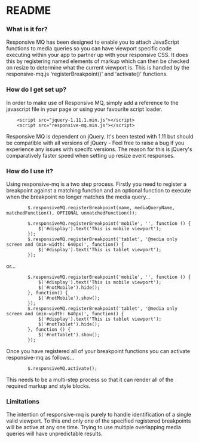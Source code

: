 # README #

### What is it for? ###
Responsive MQ has been designed to enable you to attach JavaScript functions to media queries so you can have viewport specific code executing within your app to partner up with your responsive CSS. It does this by registering named elements of markup which can then be checked on resize to determine what the current viewport is. This is handled by the responsive-mq.js 'registerBreakpoint()' and 'activate()' functions.

### How do I get set up? ###
In order to make use of Responsive MQ, simply add a reference to the javascript file in your page or using your favourite script loader.

```
    <script src="jquery-1.11.1.min.js"></script>
    <script src="responsive-mq.min.js"></script>
```

Responsive MQ is dependent on jQuery. It's been tested with 1.11 but should be compatible with all versions of jQuery - Feel free to raise a bug if you experience any issues with specifc versions. The reason for this is jQuery's comparatively faster speed when setting up resize event responses.

### How do I use it? ###
Using responsive-mq is a two step process. Firstly you need to register a breakpoint against a matching function and an optional function to execute when the breakpoint no longer matches the media query...
```
        $.responsiveMQ.registerBreakpoint(name, mediaQueryName, matchedFunction(), OPTIONAL unmatchedFunction());
```
```
        $.responsiveMQ.registerBreakpoint('mobile', '', function () {
            $('#display').text('This is mobile viewport');
        });
        $.responsiveMQ.registerBreakpoint('tablet', '@media only screen and (min-width: 640px)', function() {
            $('#display').text('This is tablet viewport');
        });
```
or...
```
        $.responsiveMQ.registerBreakpoint('mobile', '', function () {
            $('#display').text('This is mobile viewport');
            $('#notMobile').hide();
        }, function() {
            $('#notMobile').show();
        });
        $.responsiveMQ.registerBreakpoint('tablet', '@media only screen and (min-width: 640px)', function() {
            $('#display').text('This is tablet viewport');
            $('#notTablet').hide();
        }, function () {
            $('#notTablet').show();
        });
```
Once you have registered all of your breakpoint functions you can activate responsive-mq as follows...
```
        $.responsiveMQ.activate();
```
This needs to be a multi-step process so that it can render all of the required markup and style blocks.

### Limitations ###
The intention of responsive-mq is purely to handle identification of a single valid viewport. To this end only one of the specified registered breakpoints will be active at any one time. Trying to use multiple overlapping media queries will have unpredictable results.